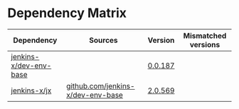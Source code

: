 # Dependency Matrix

Dependency | Sources | Version | Mismatched versions
---------- | ------- | ------- | -------------------
[jenkins-x/dev-env-base](https://github.com/jenkins-x/dev-env-base) |  | [0.0.187](https://github.com/jenkins-x/dev-env-base/releases/tag/v0.0.187) | 
[jenkins-x/jx](https://github.com/jenkins-x/jx) | [github.com/jenkins-x/dev-env-base](https://github.com/jenkins-x/dev-env-base) | [2.0.569](https://github.com/jenkins-x/jx/releases/tag/v2.0.569) | 
